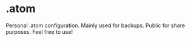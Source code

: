 # .atom
Personal .atom configuration. Mainly used for backups. Public for share purposes. Feel free to use!
